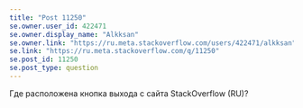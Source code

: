 ```yaml
---
title: "Post 11250"
se.owner.user_id: 422471
se.owner.display_name: "Alkksan"
se.owner.link: "https://ru.meta.stackoverflow.com/users/422471/alkksan"
se.link: "https://ru.meta.stackoverflow.com/q/11250"
se.post_id: 11250
se.post_type: question
---
```

<p>Где расположена кнопка выхода с сайта StackOverflow (RU)?</p>

